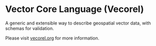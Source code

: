 # Vector Core Language (Vecorel)

A generic and extensible way to describe geospatial vector data, with schemas for validation.

Please visit [vecorel.org](https://vecorel.org) for more information.
